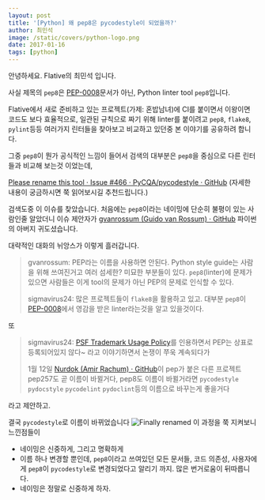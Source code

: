 ```yaml
---
layout: post
title: '[Python] 왜 pep8은 pycodestyle이 되었을까?'
author: 최민석
image: /static/covers/python-logo.png
date: 2017-01-16
tags: [python]
---
```

안녕하세요. Flative의 최민석 입니다.

사실 제목의 `pep8`은 [PEP-0008](https://www.python.org/dev/peps/pep-0008/)문서가 아닌, Python linter tool `pep8`입니다.

Flative에서 새로 준비하고 있는 프로젝트(가제: 혼밥남녀)에 CI를 붙이면서 이왕이면 코드도 보다 효율적으로, 일관된 규칙으로 짜기 위해 linter를 붙이려고 `pep8`, `flake8`, `pylint`등등 여러가지 린터들을 찾아보고 비교하고 있던중 본 이야기를 공유하려 합니다.

그중 `pep8`이 뭔가 공식적인 느낌이 들어서 검색의 대부분은 `pep8`을 중심으로 다른 린터들과 비교해 보는것 이었는데,

[Please rename this tool · Issue #466 · PyCQA/pycodestyle · GitHub](https://github.com/PyCQA/pycodestyle/issues/466)
(자세한 내용이 궁금하시면 쭉 읽어보시길 추천드립니다.)

검색도중 이 이슈를 찾았습니다. 처음에는 `pep8`이라는 네이밍에 단순히 불평이 있는 사람인줄 알았더니 이슈 제안자가 [gvanrossum (Guido van Rossum) · GitHub](https://github.com/gvanrossum) 파이썬의 아버지 귀도셨습니다.

대략적인 대화의 뉘앙스가 이렇게 흘러갑니다.

> gvanrossum: PEP라는 이름을 사용하면 안된다. Python style guide는 사람을 위해 쓰여진거고 여러 섬세한? 미묘한 부분들이 있다.  `pep8`(linter)에 문제가 있으면 사람들은 이게 tool의 문제가 아닌 PEP의 문제로 인식할 수 있다.
>
> sigmavirus24: 많은 프로젝트들이 `flake8`을 활용하고 있고. 대부분 `pep8`이 [PEP-0008](https://www.python.org/dev/peps/pep-0008/)에서 영감을 받은 linter라는것을 알고 있을것이다.

또

> sigmavirus24: [PSF Trademark Usage Policy](https://www.python.org/psf/trademarks/)를 인용하면서 PEP는 상표로 등록되어있지 않다~ 라고 이야기하면서 논쟁이 쭈욱 계속되다가
>
> 1월 12일  [Nurdok (Amir Rachum) · GitHub](https://github.com/Nurdok)이 pep가 붙은 다른 프로젝트 pep257도 곧 이름이 바뀔거다, pep8도 이름이 바뀔거라면 `pycodestyle` `pydocstyle` `pycodelint` `pydoclint`등의 이름으로 바꾸는게 좋을거다

라고 제안하고.

결국 `pycodestyle`로 이름이 바뀌었습니다
![Finally renamed](/blog/static/images/2017-01-16-python-linter-tool-pep8-renamed-to-pycodestyle/finally.png)
이 과정을 쭉 지켜보니 느낀점들이

* 네이밍은 신중하게, 그리고 명확하게
* 이름 하나 변경할 뿐인데, `pep8`이라고 쓰여있던 모든 문서들, 코드 의존성, 사용자에게 `pep8`이 `pycodestyle`로 변경되었다고 알리기 까지. 많은 번거로움이 뒤따릅니다.
* 네이밍은 정말로 신중하게 하자.
